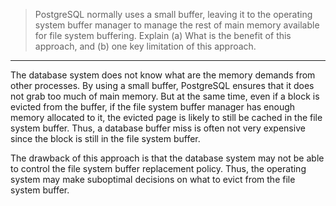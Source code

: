 > PostgreSQL normally uses a small buffer, leaving it to the operating system 
> buffer manager to manage the rest of main memory available for file system
> buffering. Explain (a) What is the benefit of this approach, and
> (b) one key limitation of this approach. 

--------------------------------

The database system does not know what are the memory demands from other processes. 
By using a small buffer, PostgreSQL ensures that it does not grab too much of main memory. 
But at the same time, even if a block is evicted from the buffer, if the file system buffer
manager has enough memory allocated to it, the evicted page is likely to still be cached 
in the file system buffer. Thus, a database buffer miss is often not very expensive
since the block is still in the file system buffer. 

The drawback of this approach is that the database system may not be able to control 
the file system buffer replacement policy. Thus, the operating system may make suboptimal 
decisions on what to evict from the file system buffer. 